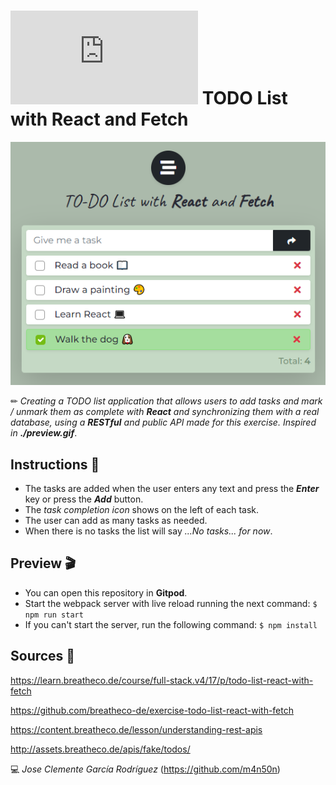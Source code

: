 # ![4Geeks Logo](http://assets.breatheco.de/apis/img/images.php?blob&random&cat=icon&tags=4geeks,16) TODO List with React and Fetch

![screenshot](https://raw.githubusercontent.com/m4n50n/todo_list_with_react_and_fetch/main/screenshot_preview.png)

✏ *Creating a TODO list application that allows users to add tasks and mark / unmark them as complete with **React** and synchronizing them with a real database, using a **RESTful** and public API made for this exercise. Inspired in **./preview.gif***.

## Instructions 📄

* The tasks are added when the user enters any text and press the ***Enter*** key or press the ***Add*** button.
* The *task completion icon* shows on the left of each task.
* The user can add as many tasks as needed.
* When there is no tasks the list will say *...No tasks... for now*.

## Preview 🎬
* You can open this repository in **Gitpod**.
* Start the webpack server with live reload running the next command: `$ npm run start`
* If you can't start the server, run the following command: `$ npm install`

## Sources 📌

<https://learn.breatheco.de/course/full-stack.v4/17/p/todo-list-react-with-fetch>

<https://github.com/breatheco-de/exercise-todo-list-react-with-fetch>

<https://content.breatheco.de/lesson/understanding-rest-apis>

<http://assets.breatheco.de/apis/fake/todos/>

💻 _Jose Clemente García Rodríguez_ (<https://github.com/m4n50n>)
